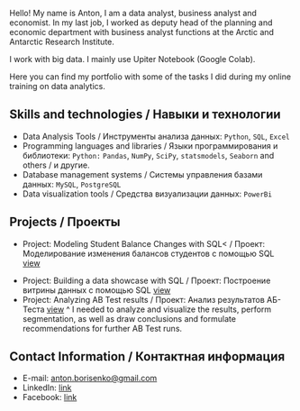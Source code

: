 Hello! My name is Anton, I am a data analyst, business analyst and economist. In my last job, I worked as deputy head of the planning and economic department with business analyst functions at the Arctic and Antarctic Research Institute.

I work with big data. I mainly use Upiter Notebook (Google Colab).

Here you can find my portfolio with some of the tasks I did during my online training on data analytics.


## Skills and technologies / Навыки и технологии
- Data Analysis Tools / Инструменты анализа данных: ``Python``, ``SQL``, ``Excel`` 
- Programming languages and libraries / Языки программирования и библиотеки: ``Python:`` ``Pandas``, ``NumPy``, ``SciPy``, ``statsmodels``, ``Seaborn`` and others / и другие.
- Database management systems / Системы управления базами данных: ``MySQL``, ``PostgreSQL``
- Data visualization tools / Средства визуализации данных: ``PowerBi``

## Projects / Проекты
* Project: Modeling Student Balance Changes with SQL< /  Проект: Моделирование изменения балансов студентов с помощью SQL [view](https://github.com/ozanton/dtsc/blob/main/SQL_balance.txt)</p> 
* Project: Building a data showcase with SQL / Проект: Построение витрины данных с помощью SQL [view](https://github.com/ozanton/dtsc/blob/main/SQL_data_showcase.txt)
* Project: Analyzing AB Test results / Проект: Анализ результатов АБ-Тестa  [view](https://github.com/ozanton/dtsc/blob/main/Analyzing_ABTest_results.ipynb)
 ^ I needed to analyze and visualize the results, perform segmentation, as well as draw conclusions and formulate recommendations for further AB Test runs.

## Contact Information / Контактная информация
- E-mail: anton.borisenko@gmail.com
- LinkedIn: [link](https://www.linkedin.com/in/anton-borisenko-59a7b51/)
- Facebook: [link](https://www.facebook.com/borisenko.anton.7) 

